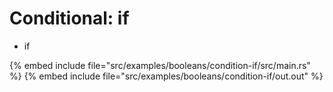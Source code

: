 # Conditional: if

* if

{% embed include file="src/examples/booleans/condition-if/src/main.rs" %}
{% embed include file="src/examples/booleans/condition-if/out.out" %}


